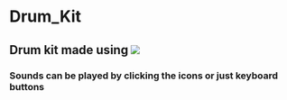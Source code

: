 # Drum_Kit
## Drum kit made using <img src="https://img.shields.io/badge/JavaScript-F7DF1E?style=for-the-badge&logo=javascript&logoColor=black">
### Sounds can be played by clicking the icons or just keyboard buttons
